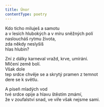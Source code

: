```yaml
---
title: Únor
contentType: poetry
---
```


Kdo ticho miluješ a samotu  
a v lesích hlubokých a v míru sněžných polí  
nasloucháš rytmu života,  
zda někdy neslyšíš  
hlas hlubin?

  

Zní z dálky karneval vražd, krve, umírání.  
Mlčení země bolí.  
Však dole  
tep srdce chvěje se a skrytý pramen z temnot  
dere se k světlu.

  

A píseň mladých vod  
tvé srdce opije a hlavu štěstím zmámí,  
že v zoufalství snad, ve víře však nejsme sami.
